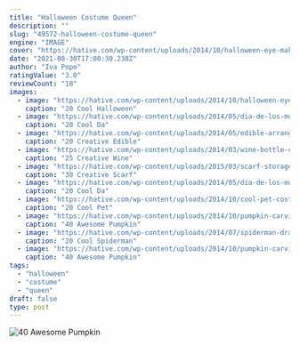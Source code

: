 ```yaml
---
title: "Halloween Costume Queen"
description: ""
slug: "49572-halloween-costume-queen"
engine: "IMAGE"
cover: "https://hative.com/wp-content/uploads/2014/10/halloween-eye-makeup/9-halloween-eye-makeup-ideas.jpg"
date: "2021-08-30T17:00:30.238Z"
author: "Iva Pope"
ratingValue: "3.0"
reviewCount: "18"
images:
  - image: "https://hative.com/wp-content/uploads/2014/10/halloween-eye-makeup/9-halloween-eye-makeup-ideas.jpg"
    caption: "20 Cool Halloween"
  - image: "https://hative.com/wp-content/uploads/2014/05/dia-de-los-muertos/10-sugar-skull-makeup.jpg"
    caption: "20 Cool Da"
  - image: "https://hative.com/wp-content/uploads/2014/05/edible-arrangements/13-fun-edible-arrangement-for-kids.jpg"
    caption: "20 Creative Edible"
  - image: "https://hative.com/wp-content/uploads/2014/03/wine-bottle-chandeliers/5-homemade-recycled-chandelier.jpg"
    caption: "25 Creative Wine"
  - image: "https://hative.com/wp-content/uploads/2015/03/scarf-storage-ideas/6-creative-scarf-storage-and-display-ideas.jpg"
    caption: "30 Creative Scarf"
  - image: "https://hative.com/wp-content/uploads/2014/05/dia-de-los-muertos/2-dia-de-los-muertos-make-up.jpg"
    caption: "20 Cool Da"
  - image: "https://hative.com/wp-content/uploads/2014/10/cool-pet-costumes/8-cool-pet-costumes.jpg"
    caption: "20 Cool Pet"
  - image: "https://hative.com/wp-content/uploads/2014/10/pumpkin-carving-ideas/35-witchy-pumpkin.jpg"
    caption: "40 Awesome Pumpkin"
  - image: "https://hative.com/wp-content/uploads/2014/07/spiderman-drawings/14-spiderman-drawings.jpg"
    caption: "20 Cool Spiderman"
  - image: "https://hative.com/wp-content/uploads/2014/10/pumpkin-carving-ideas/25-elephant-pumpkin.jpg"
    caption: "40 Awesome Pumpkin"
tags:
  - "halloween"
  - "costume"
  - "queen"
draft: false
type: post
---
```



![40 Awesome Pumpkin](https://hative.com/wp-content/uploads/2014/10/pumpkin-carving-ideas/35-witchy-pumpkin.jpg "40 Awesome Pumpkin")


<!--inArticleAds-->

<!--galleryOne-->


<!--inArticleAds-->

<!--galleryTwo-->


<!--galleryThree-->

